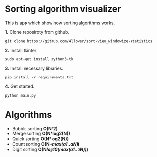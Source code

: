 # Sorting algorithm visualizer

This is app which show how sorting algorithms works.

**1.** Clone reposiroty from github.
~~~
git clone https://github.com/4llower/sort-view_windowize-statistics
~~~

**2.** Install tkinter
~~~
sudo apt-get install python3-tk
~~~

**3.** Install necessary libraries.
~~~
pip install -r requirements.txt
~~~

**4.** Get started.
~~~
python main.py
~~~

# Algorithms
 - Bubble sorting **O(N^2)**
 - Merge sorting **O(N*log2(N))**
 - Quick sorting **O(N*log2(N))**
 - Count sorting **O(N+*max(a1..aN)*)**
 - Digit sorting **O(N*log10(max(a1..aN))*)**
